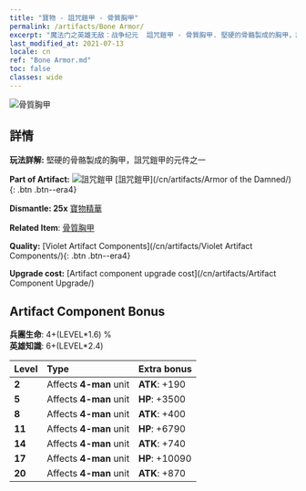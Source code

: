 ```yaml
---
title: "寶物 - 詛咒鎧甲 - 骨質胸甲"
permalink: /artifacts/Bone Armor/
excerpt: "魔法门之英雄无敌：战争纪元  詛咒鎧甲 - 骨質胸甲. 堅硬的骨骼製成的胸甲，詛咒鎧甲的元件之一"
last_modified_at: 2021-07-13
locale: cn
ref: "Bone Armor.md"
toc: false
classes: wide
---
```


 ![骨質胸甲](/images/t/artifact_40304.png)



## 詳情

 **玩法詳解:** 堅硬的骨骼製成的胸甲，詛咒鎧甲的元件之一

 **Part of Artifact:** ![詛咒鎧甲](/images/t/icon_artifact_30.png) [詛咒鎧甲](/cn/artifacts/Armor of the Damned/){: .btn .btn--era4}

 **Dismantle: 25x** [寶物精華](/cn/Items/con_905/)

 **Related Item**: [骨質胸甲](/cn/Items/art_124/)

 **Quality:** [Violet Artifact Components](/cn/artifacts/Violet Artifact Components/){: .btn .btn--era4}

 **Upgrade cost:** [Artifact component upgrade cost](/cn/artifacts/Artifact Component Upgrade/)

## Artifact Component Bonus

  **兵團生命**: 4+(LEVEL\*1.6) %<br/>**英雄知識**: 6+(LEVEL\*2.4)

  |  Level  | Type |    Extra bonus  | 
  |:--------|:-----|:----------------| 
  | **2** | Affects **4-man** unit | **ATK**: +190 | 
  | **5** | Affects **4-man** unit | **HP**: +3500 | 
  | **8** | Affects **4-man** unit | **ATK**: +400 | 
  | **11** | Affects **4-man** unit | **HP**: +6790 | 
  | **14** | Affects **4-man** unit | **ATK**: +740 | 
  | **17** | Affects **4-man** unit | **HP**: +10090 | 
  | **20** | Affects **4-man** unit | **ATK**: +870 | 
